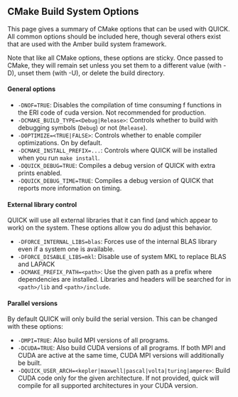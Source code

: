 ## CMake Build System Options

This page gives a summary of CMake options that can be used with QUICK.  All common options should be included here, though several others exist that are used with the Amber build system framework.

Note that like all CMake options, these options are sticky.  Once passed to CMake, they will remain set unless you set them to a different value (with -D), unset them (with -U), or delete the build directory.

#### General options
- `-DNOF=TRUE`: Disables the compilation of time consuming f functions in the ERI code of cuda version. Not recommended for production.
- `-DCMAKE_BUILD_TYPE=<Debug|Release>`: Controls whether to build with debugging symbols (`Debug`) or not (`Release`).
- `-DOPTIMIZE=<TRUE|FALSE>`: Controls whether to enable compiler optimizations.  On by default.
- `-DCMAKE_INSTALL_PREFIX=...`: Controls where QUICK will be installed when you run `make install`.
- `-DQUICK_DEBUG=TRUE`: Compiles a debug version of QUICK with extra prints enabled.
- `-DQUICK_DEBUG_TIME=TRUE`: Compiles a debug version of QUICK that reports more information on timing.

#### External library control
QUICK will use all external libraries that it can find (and which appear to work) on the system.
These options allow you do adjust this behavior.

- `-DFORCE_INTERNAL_LIBS=blas`: Forces use of the internal BLAS library even if a system one is available.
- `-DFORCE_DISABLE_LIBS=mkl`: Disable use of system MKL to replace BLAS and LAPACK 
- `-DCMAKE_PREFIX_PATH=<path>`: Use the given path as a prefix where dependencies are installed. Libraries and headers will be searched for in `<path>/lib` and `<path>/include`.

#### Parallel versions
By default QUICK will only build the serial version.  This can be changed with these options:
- `-DMPI=TRUE`: Also build MPI versions of all programs.
- `-DCUDA=TRUE`: Also build CUDA versions of all programs.  If both MPI and CUDA are active at the same time, CUDA MPI versions will additionally be built.
- `-DQUICK_USER_ARCH=<kepler|maxwell|pascal|volta|turing|ampere>`: Build CUDA code only for the given architecture.  If not provided, quick will compile for all supported architectures in your CUDA version.